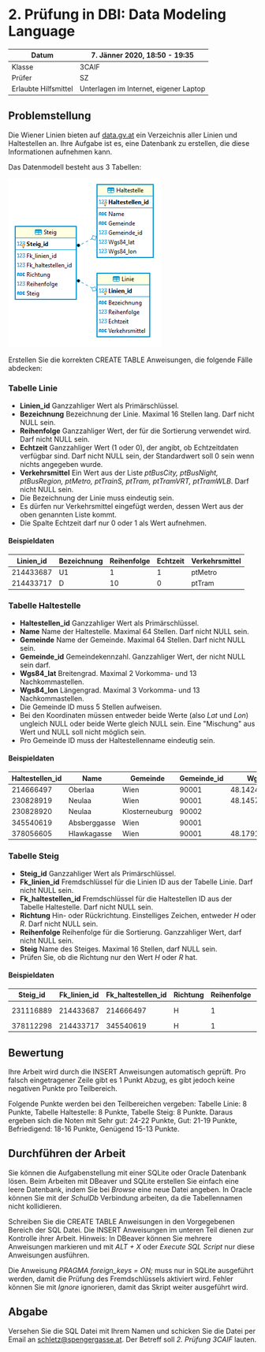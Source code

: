# 2. Prüfung in DBI: Data Modeling Language  

| Datum  | 7. Jänner 2020, 18:50 - 19:35                        |
| ------ | ---------------------------------------------------- |
| Klasse | 3CAIF                                                |
| Prüfer | SZ                                                   |
| Erlaubte Hilfsmittel | Unterlagen im Internet, eigener Laptop |

## Problemstellung

Die Wiener Linien bieten auf
[data.gv.at](https://www.data.gv.at/katalog/dataset/stadt-wien_wienerlinienechtzeitdaten) ein
Verzeichnis aller Linien und Haltestellen an. Ihre Aufgabe ist es, eine Datenbank zu erstellen,
die diese Informationen aufnehmen kann.

Das Datenmodell besteht aus 3 Tabellen:

![](data_model.png)

Erstellen Sie die korrekten CREATE TABLE Anweisungen, die folgende Fälle abdecken:

### Tabelle Linie

- **Linien_id**         Ganzzahliger Wert als Primärschlüssel.
- **Bezeichnung**       Bezeichnung der Linie. Maximal 16 Stellen lang. Darf nicht NULL sein.
- **Reihenfolge**       Ganzzahliger Wert, der für die Sortierung verwendet wird. Darf nicht NULL
                        sein.
- **Echtzeit**          Ganzzahliger Wert (1 oder 0), der angibt, ob Echtzeitdaten verfügbar sind.
                        Darf nicht NULL sein, der Standardwert soll 0 sein wenn nichts angegeben wurde.
- **Verkehrsmittel**    Ein Wert aus der Liste *ptBusCity, ptBusNight, ptBusRegion, ptMetro,
                        ptTrainS, ptTram, ptTramVRT, ptTramWLB*. Darf nicht NULL sein.
- Die Bezeichnung der Linie muss eindeutig sein.
- Es dürfen nur Verkehrsmittel eingefügt werden, dessen Wert aus der oben genannten Liste kommt.
- Die Spalte Echtzeit darf nur 0 oder 1 als Wert aufnehmen.

#### Beispieldaten

|Linien_id|Bezeichnung|Reihenfolge|Echtzeit|Verkehrsmittel|
|---------|-----------|-----------|--------|--------------|
|214433687|U1         |1          |1       |ptMetro       |
|214433717|D          |10         |0       |ptTram        |

### Tabelle Haltestelle

- **Haltestellen_id**   Ganzzahliger Wert als Primärschlüssel.
- **Name**              Name der Haltestelle. Maximal 64 Stellen. Darf nicht NULL sein.
- **Gemeinde**          Name der Gemeinde. Maximal 64 Stellen. Darf nicht NULL sein.
- **Gemeinde_id**       Gemeindekennzahl. Ganzzahliger Wert, der nicht NULL sein darf.
- **Wgs84_lat**         Breitengrad. Maximal 2 Vorkomma- und 13 Nachkommastellen.
- **Wgs84_lon**         Längengrad. Maximal 3 Vorkomma- und 13 Nachkommastellen.
- Die Gemeinde ID muss 5 Stellen aufweisen.
- Bei den Koordinaten müssen entweder beide Werte (also *Lat* und *Lon*) ungleich NULL oder beide
  Werte gleich NULL sein. Eine "Mischung" aus Wert und NULL soll nicht möglich sein.
- Pro Gemeinde ID muss der Haltestellenname eindeutig sein.

#### Beispieldaten

|Haltestellen_id|Name|Gemeinde|Gemeinde_id|Wgs84_lat|Wgs84_lon|
|---------------|----|--------|-----------|---------|---------|
|214666497|Oberlaa|Wien|90001|48.142442551082|16.3999582372354|
|230828919|Neulaa|Wien|90001|48.1457452971493|16.3864835079736|
|230828920|Neulaa|Klosterneuburg|90002|||
|345540619|Absberggasse|Wien|90001|||
|378056605|Hlawkagasse|Wien|90001|48.1791264615246|16.3828722805315|

### Tabelle Steig

- **Steig_id**      Ganzzahliger Wert als Primärschlüssel.
- **Fk_linien_id**  Fremdschlüssel für die Linien ID aus der Tabelle Linie. Darf nicht NULL sein.
- **Fk_haltestellen_id**    Fremdschlüssel für die Haltestellen ID aus der Tabelle Haltestelle.
                            Darf nicht NULL sein.
- **Richtung**      Hin- oder Rückrichtung. Einstelliges Zeichen, entweder *H* oder *R*.
                    Darf nicht NULL sein.
- **Reihenfolge**   Reihenfolge für die Sortierung. Ganzzahliger Wert, darf nicht NULL sein.
- **Steig**         Name des Steiges. Maximal 16 Stellen, darf NULL sein.
- Prüfen Sie, ob die Richtung nur den Wert *H* oder *R* hat.

#### Beispieldaten

|Steig_id|Fk_linien_id|Fk_haltestellen_id|Richtung|Reihenfolge|Steig|
|--------|------------|------------------|--------|-----------|-----|
|231116889|214433687|214666497|H|1|U1-H|
|378112298|214433717|345540619|H|1||

## Bewertung

Ihre Arbeit wird durch die INSERT Anweisungen automatisch geprüft. Pro falsch eingetragener
Zeile gibt es 1 Punkt Abzug, es gibt jedoch keine negativen Punkte pro Teilbereich.

Folgende Punkte werden bei den Teilbereichen vergeben:
Tabelle Linie: 8 Punkte, Tabelle Haltestelle: 8 Punkte, Tabelle Steig: 8 Punkte. Daraus ergeben
sich die Noten mit Sehr gut: 24-22 Punkte, Gut: 21-19 Punkte, Befriedigend: 18-16 Punkte,
Genügend 15-13 Punkte.

## Durchführen der Arbeit

Sie können die Aufgabenstellung mit einer SQLite oder Oracle Datenbank lösen. Beim Arbeiten mit
DBeaver und SQLite erstellen Sie einfach eine leere Datenbank, indem Sie bei *Browse* eine neue
Datei angeben. In Oracle können Sie mit der *SchulDb* Verbindung arbeiten, da die Tabellennamen nicht
kollidieren.

Schreiben Sie die CREATE TABLE Anweisungen in den Vorgegebenen Bereich der SQL Datei. Die INSERT
Anweisungen im unteren Teil dienen zur Kontrolle ihrer Arbeit. Hinweis: In DBeaver können Sie mehrere
Anweisungen markieren und mit *ALT + X* oder *Execute SQL Script* nur diese Anweisungen ausführen.

Die Anweisung *PRAGMA foreign_keys = ON;* muss nur in SQLite ausgeführt werden, damit die Prüfung
des Fremdschlüssels aktiviert wird. Fehler können Sie mit *Ignore* ignorieren, damit das Skript
weiter ausgeführt wird.

## Abgabe

Versehen Sie die SQL Datei mit Ihrem Namen und schicken Sie die Datei per Email an
schletz@spengergasse.at. Der Betreff soll *2. Prüfung 3CAIF* lauten.
